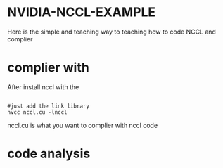 # NVIDIA-NCCL-EXAMPLE
Here is the simple and teaching way to teaching how to code NCCL and complier

# complier with
After install nccl with the 

~~~

#just add the link library
nvcc nccl.cu -lnccl

~~~

nccl.cu is what you want to complier with nccl code

# code analysis

